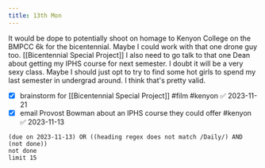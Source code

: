 ```yaml
---
title: 13th Mon
---
```

It would be dope to potentially shoot on homage to Kenyon College on the BMPCC 6k for the bicentennial. Maybe I could work with that one drone guy too. [[Bicentennial Special Project]]
I also need to go talk to that one Dean about getting my IPHS course for next semester. I doubt it will be a very sexy class. Maybe I should just opt to try to find some hot girls to spend my last semester in undergrad around. I think that's pretty valid.
- [x] brainstorm for [[Bicentennial Special Project]] #film #kenyon ✅ 2023-11-21
- [x] email Provost Bowman about an IPHS course they could offer #kenyon ✅ 2023-11-13
```tasks
(due on 2023-11-13) OR ((heading regex does not match /Daily/) AND (not done))
not done
limit 15
```